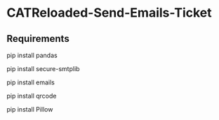 # CATReloaded-Send-Emails-Ticket
## Requirements
pip install pandas

pip install secure-smtplib

pip install emails

pip install qrcode

pip install Pillow
